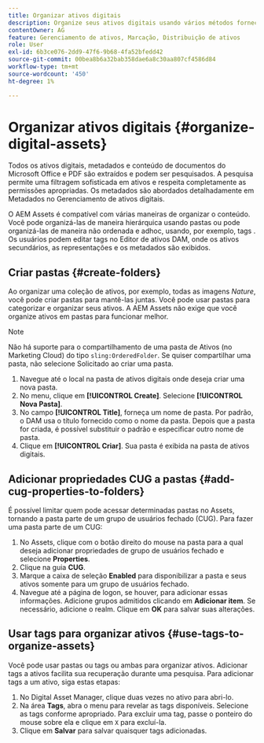 ```yaml
---
title: Organizar ativos digitais
description: Organize seus ativos digitais usando vários métodos fornecidos no Adobe Experience Manager Assets.
contentOwner: AG
feature: Gerenciamento de ativos, Marcação, Distribuição de ativos
role: User
exl-id: 6b3ce076-2dd9-47f6-9b68-4fa52bfedd42
source-git-commit: 00bea8b6a32bab358dae6a8c30aa807cf4586d84
workflow-type: tm+mt
source-wordcount: '450'
ht-degree: 1%

---
```


# Organizar ativos digitais {#organize-digital-assets}

Todos os ativos digitais, metadados e conteúdo de documentos do Microsoft Office e PDF são extraídos e podem ser pesquisados. A pesquisa permite uma filtragem sofisticada em ativos e respeita completamente as permissões apropriadas. Os metadados são abordados detalhadamente em Metadados no Gerenciamento de ativos digitais.

O AEM Assets é compatível com várias maneiras de organizar o conteúdo. Você pode organizá-las de maneira hierárquica usando pastas ou pode organizá-las de maneira não ordenada e adhoc, usando, por exemplo, tags . Os usuários podem editar tags no Editor de ativos DAM, onde os ativos secundários, as representações e os metadados são exibidos.

## Criar pastas {#create-folders}

Ao organizar uma coleção de ativos, por exemplo, todas as imagens *Nature*, você pode criar pastas para mantê-las juntas. Você pode usar pastas para categorizar e organizar seus ativos. A AEM Assets não exige que você organize ativos em pastas para funcionar melhor.

>[!NOTE]
>
>Não há suporte para o compartilhamento de uma pasta de Ativos (no Marketing Cloud) do tipo `sling:OrderedFolder`. Se quiser compartilhar uma pasta, não selecione Solicitado ao criar uma pasta.

1. Navegue até o local na pasta de ativos digitais onde deseja criar uma nova pasta.
1. No menu, clique em **[!UICONTROL Create]**. Selecione **[!UICONTROL Nova Pasta]**.
1. No campo **[!UICONTROL Title]**, forneça um nome de pasta. Por padrão, o DAM usa o título fornecido como o nome da pasta. Depois que a pasta for criada, é possível substituir o padrão e especificar outro nome de pasta.
1. Clique em **[!UICONTROL Criar]**. Sua pasta é exibida na pasta de ativos digitais.

## Adicionar propriedades CUG a pastas {#add-cug-properties-to-folders}

É possível limitar quem pode acessar determinadas pastas no Assets, tornando a pasta parte de um grupo de usuários fechado (CUG). Para fazer uma pasta parte de um CUG:

1. No Assets, clique com o botão direito do mouse na pasta para a qual deseja adicionar propriedades de grupo de usuários fechado e selecione **Properties**.
1. Clique na guia **CUG**.
1. Marque a caixa de seleção **Enabled** para disponibilizar a pasta e seus ativos somente para um grupo de usuários fechado.
1. Navegue até a página de logon, se houver, para adicionar essas informações. Adicione grupos admitidos clicando em **Adicionar item**. Se necessário, adicione o realm. Clique em **OK** para salvar suas alterações.

## Usar tags para organizar ativos {#use-tags-to-organize-assets}

Você pode usar pastas ou tags ou ambas para organizar ativos. Adicionar tags a ativos facilita sua recuperação durante uma pesquisa. Para adicionar tags a um ativo, siga estas etapas:

1. No Digital Asset Manager, clique duas vezes no ativo para abri-lo.
1. Na área **Tags**, abra o menu para revelar as tags disponíveis. Selecione as tags conforme apropriado. Para excluir uma tag, passe o ponteiro do mouse sobre ela e clique em `X` para excluí-la.
1. Clique em **Salvar** para salvar quaisquer tags adicionadas.
